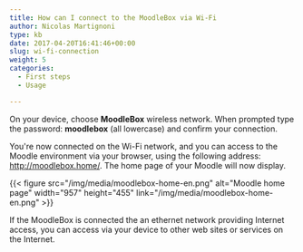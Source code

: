 ```yaml
---
title: How can I connect to the MoodleBox via Wi-Fi
author: Nicolas Martignoni
type: kb
date: 2017-04-20T16:41:46+00:00
slug: wi-fi-connection
weight: 5
categories:
  - First steps
  - Usage

---
```

On your device, choose __MoodleBox__ wireless network. When prompted type the password: __moodlebox__ (all lowercase) and confirm your connection.

You're now connected on the Wi-Fi network, and you can access to the Moodle environment via your browser, using the following address: http://moodlebox.home/. The home page of your Moodle will now display.

{{< figure src="/img/media/moodlebox-home-en.png" alt="Moodle home page" width="957" height="455" link="/img/media/moodlebox-home-en.png" >}}

If the MoodleBox is connected the an ethernet network providing Internet access, you can access via your device to other web sites or services on the Internet.
